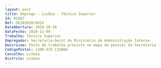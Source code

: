 ```yaml
--- 
layout: post
title: Emprego - Lisboa - Técnico Superior
Id: 81567
Ref: OE202010/0916
DataAbertura: 2020-10-26
DataFecho: 2020-11-09
Trabalho: Técnico Superior
Empregador: Secretaria-Geral do Ministério da Administração Interna
Descricao: Posto de trabalho previsto no mapa de pessoal da Secretaria Geral, com funções com grau de complexidade 3, a exercer na  área de atividade da Divisão de Património e Planeamento de Instalações da Direção de Serviços de Património e Planeamento de Instalações (artº 17º do despacho nº 887 2018, de 23 01), nomeadamente nas seguintes funções Prestar apoio técnico na elaboração e acompanhamento da execução material de projetos e contratos de empreitadas de construção, remodelação, beneficiação, reabilitação, conservação e ampliação de instalações e outras infraestruturas do MAI, nomeadamente •	Nas áreas relacionadas com as instalações elétricas de média e baixa tensão •	Nas áreas relacionadas com as instalações elétricas de elevadores, de informática, de telefone e transmissão de dados •	Nas áreas de segurança ativa em edifícios (cctv, incêndios, etc) •	Nas áreas relacionadas com a manutenção de exploração e dos sistemas das instalações e equipamentos elétricos em edifícios •	Nas áreas da segurança e saúde em projeto e em obra •	Aplicação de técnicas relativas à eficiência energética dos edifícios •	Elaboração de estudos, projetos, obras e fiscalização de obras •	Participação em processos de aquisição de bens e serviços e empreitadas de obras públicas.
CodigoPostal: 1100-533 LISBOA
Concelho: Lisboa
Distrito: Lisboa
--- 
```

